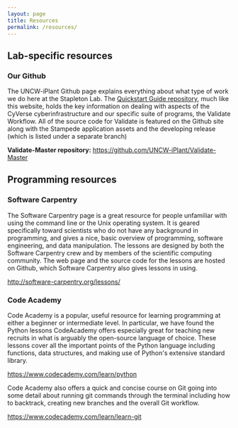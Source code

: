 ```yaml
---
layout: page
title: Resources
permalink: /resources/
---
```



## Lab-specific resources

### Our Github

The UNCW-iPlant Github page explains everything about what type of work we do here at the Stapleton Lab. 
The [Quickstart Guide repository](https://github.com/UNCW-iPlant/Quickstart-guide), much like this website, holds the key information on dealing with aspects of the CyVerse cyberinfrastructure and our specific suite of programs, the Validate Workflow.
All of the source code for Validate is featured on the Github site along with the Stampede application assets and the developing release (which is listed under a separate branch)

**Validate-Master repository:** https://github.com/UNCW-iPlant/Validate-Master

## Programming resources




### Software Carpentry

The Software Carpentry page is a great resource for people unfamiliar with using the command line or the Unix operating system. 
It is geared specifically toward scientists who do not have any background in programming, 
and gives a nice, basic overview of programming, software engineering, and data manipulation. 
The lessons are designed by both the Software Carpentry crew and by members of the scientific computing community. 
The web page and the source code for the lessons are hosted on Github, which Software Carpentry also gives lessons in using.

http://software-carpentry.org/lessons/ 

### Code Academy

Code Academy is a popular, useful resource for learning programming at either a beginner or intermediate level. 
In particular, we have found the Python lessons CodeAcademy offers especially great for teaching new recruits in what is arguably the open-source language of choice.
These lessons cover all the important points of the Python language including functions, data structures, and making use of Python's extensive standard library.

https://www.codecademy.com/learn/python

Code Academy also offers a quick and concise course on Git going into some detail about running git commands through the terminal including how to backtrack, creating new branches and the overall Git workflow. 

https://www.codecademy.com/learn/learn-git


